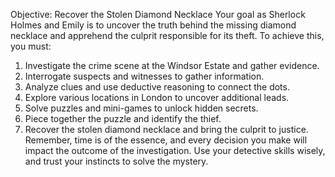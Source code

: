 Objective: Recover the Stolen Diamond Necklace
Your goal as Sherlock Holmes and Emily is to uncover the truth behind the missing diamond necklace and apprehend the culprit responsible for its theft. To achieve this, you must:
1. Investigate the crime scene at the Windsor Estate and gather evidence.
2. Interrogate suspects and witnesses to gather information.
3. Analyze clues and use deductive reasoning to connect the dots.
4. Explore various locations in London to uncover additional leads.
5. Solve puzzles and mini-games to unlock hidden secrets.
6. Piece together the puzzle and identify the thief.
7. Recover the stolen diamond necklace and bring the culprit to justice.
Remember, time is of the essence, and every decision you make will impact the outcome of the investigation. Use your detective skills wisely, and trust your instincts to solve the mystery.